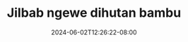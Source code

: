 --- 
title: "Jilbab ngewe dihutan bambu"
description: "download bokep Jilbab ngewe dihutan bambu premium durasi panjang baru"
date: 2024-06-02T12:26:22-08:00
file_code: "i3q69hahvj3g"
draft: false
cover: "t5dt04zenfwakk7r.jpg"
tags: ["Jilbab", "ngewe", "dihutan", "bambu", "bokep-indo", "bokep-viral", "bokep-ig"]
length: 131
fld_id: "1392262"
foldername: "adikffitri"
categories: ["adikffitri"]
views: 217
---